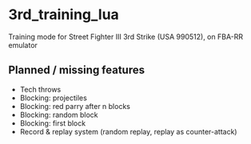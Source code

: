 # 3rd_training_lua
Training mode for Street Fighter III 3rd Strike (USA 990512), on FBA-RR emulator

## Planned / missing features
- Tech throws
- Blocking: projectiles
- Blocking: red parry after n blocks
- Blocking: random block
- Blocking: first block
- Record & replay system (random replay, replay as counter-attack)
